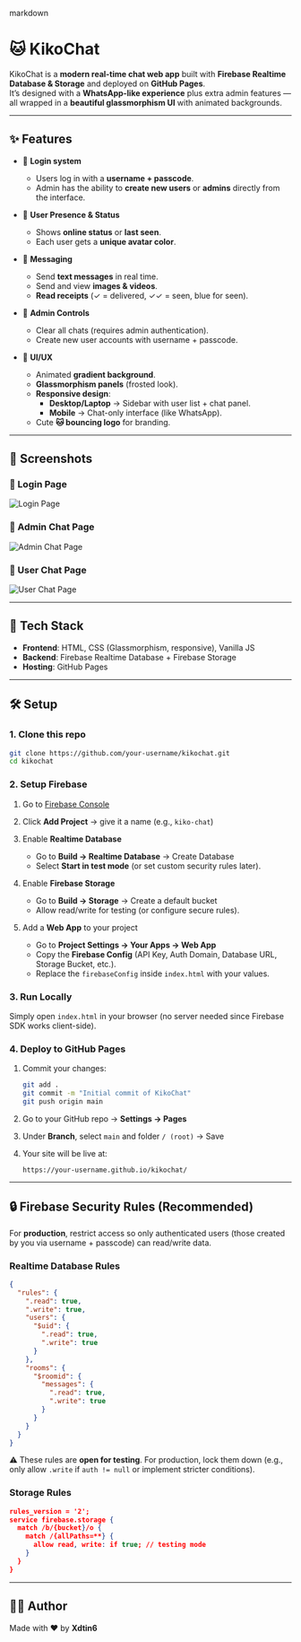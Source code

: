 markdown
# 🐱 KikoChat

KikoChat is a **modern real-time chat web app** built with **Firebase Realtime Database & Storage** and deployed on **GitHub Pages**.  
It’s designed with a **WhatsApp-like experience** plus extra admin features — all wrapped in a **beautiful glassmorphism UI** with animated backgrounds.  

---

## ✨ Features

- 🔑 **Login system**  
  - Users log in with a **username + passcode**.  
  - Admin has the ability to **create new users** or **admins** directly from the interface.  

- 👤 **User Presence & Status**  
  - Shows **online status** or **last seen**.  
  - Each user gets a **unique avatar color**.  

- 💬 **Messaging**  
  - Send **text messages** in real time.  
  - Send and view **images & videos**.  
  - **Read receipts** (✓ = delivered, ✓✓ = seen, blue for seen).  

- 🧹 **Admin Controls**  
  - Clear all chats (requires admin authentication).  
  - Create new user accounts with username + passcode.  

- 🎨 **UI/UX**  
  - Animated **gradient background**.  
  - **Glassmorphism panels** (frosted look).  
  - **Responsive design**:  
    - **Desktop/Laptop** → Sidebar with user list + chat panel.  
    - **Mobile** → Chat-only interface (like WhatsApp).  
  - Cute **🐱 bouncing logo** for branding.  

---

## 📸 Screenshots

### 🔐 Login Page
![Login Page](screenshots/LoginPage.png)

### 💬 Admin Chat Page
![Admin Chat Page](screenshots/AdminChatPage.png)

### 💬 User Chat Page
![User Chat Page](screenshots/UserChatPage.png)

---

## 🚀 Tech Stack

- **Frontend**: HTML, CSS (Glassmorphism, responsive), Vanilla JS  
- **Backend**: Firebase Realtime Database + Firebase Storage  
- **Hosting**: GitHub Pages  

---

## 🛠️ Setup

### 1. Clone this repo
````bash
git clone https://github.com/your-username/kikochat.git
cd kikochat
````

### 2. Setup Firebase

1. Go to [Firebase Console](https://console.firebase.google.com/)
2. Click **Add Project** → give it a name (e.g., `kiko-chat`)
3. Enable **Realtime Database**

   * Go to **Build → Realtime Database** → Create Database
   * Select **Start in test mode** (or set custom security rules later).
4. Enable **Firebase Storage**

   * Go to **Build → Storage** → Create a default bucket
   * Allow read/write for testing (or configure secure rules).
5. Add a **Web App** to your project

   * Go to **Project Settings → Your Apps → Web App**
   * Copy the **Firebase Config** (API Key, Auth Domain, Database URL, Storage Bucket, etc.).
   * Replace the `firebaseConfig` inside `index.html` with your values.

### 3. Run Locally

Simply open `index.html` in your browser (no server needed since Firebase SDK works client-side).

### 4. Deploy to GitHub Pages

1. Commit your changes:

   ```bash
   git add .
   git commit -m "Initial commit of KikoChat"
   git push origin main
   ```
2. Go to your GitHub repo → **Settings → Pages**
3. Under **Branch**, select `main` and folder `/ (root)` → Save
4. Your site will be live at:

   ```
   https://your-username.github.io/kikochat/
   ```

---

## 🔒 Firebase Security Rules (Recommended)

For **production**, restrict access so only authenticated users (those created by you via username + passcode) can read/write data.

### Realtime Database Rules

```json
{
  "rules": {
    ".read": true,
    ".write": true,
    "users": {
      "$uid": {
        ".read": true,
        ".write": true
      }
    },
    "rooms": {
      "$roomid": {
        "messages": {
          ".read": true,
          ".write": true
        }
      }
    }
  }
}
```

⚠️ These rules are **open for testing**. For production, lock them down (e.g., only allow `.write` if `auth != null` or implement stricter conditions).

### Storage Rules

```json
rules_version = '2';
service firebase.storage {
  match /b/{bucket}/o {
    match /{allPaths=**} {
      allow read, write: if true; // testing mode
    }
  }
}
```

---

## 👨‍💻 Author

Made with ❤️ by **Xdtin6**

```
